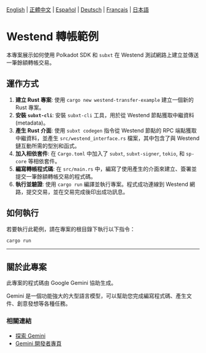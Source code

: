 [English](README.md) | [正體中文](README.zh-TW.md) | [Español](README.es.md) | [Deutsch](README.de.md) | [Français](README.fr.md) | [日本語](README.ja.md)

# Westend 轉帳範例

本專案展示如何使用 Polkadot SDK 和 `subxt` 在 Westend 測試網路上建立並傳送一筆餘額轉帳交易。

## 運作方式

1.  **建立 Rust 專案**: 使用 `cargo new westend-transfer-example` 建立一個新的 Rust 專案。
2.  **安裝 `subxt-cli`**: 安裝 `subxt-cli` 工具，用於從 Westend 節點獲取中繼資料 (metadata)。
3.  **產生 Rust 介面**: 使用 `subxt codegen` 指令從 Westend 節點的 RPC 端點獲取中繼資料，並產生 `src/westend_interface.rs` 檔案，其中包含了與 Westend 鏈互動所需的型別和函式。
4.  **加入相依套件**: 在 `Cargo.toml` 中加入了 `subxt`, `subxt-signer`, `tokio`, 和 `sp-core` 等相依套件。
5.  **編寫轉帳程式碼**: 在 `src/main.rs` 中，編寫了使用產生的介面來建立、簽署並提交一筆餘額轉帳交易的程式碼。
6.  **執行並驗證**: 使用 `cargo run` 編譯並執行專案。程式成功連線到 Westend 網路，提交交易，並在交易完成後印出成功訊息。

## 如何執行

若要執行此範例，請在專案的根目錄下執行以下指令：

```bash
cargo run
```

---

## 關於此專案

此專案的程式碼由 Google Gemini 協助生成。

Gemini 是一個功能強大的大型語言模型，可以幫助您完成編寫程式碼、產生文件、創意發想等各種任務。

### 相關連結

*   [探索 Gemini](https://gemini.google.com/)
*   [Gemini 開發者專頁](https://ai.google.dev/)
